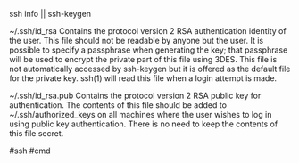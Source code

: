 ssh info || ssh-keygen

~/.ssh/id_rsa
Contains the protocol version 2 RSA authentication identity of the user. This file should not be readable by anyone but the user. It is possible to specify a passphrase when generating the key; that passphrase will be used to encrypt the private part of this file using 3DES. This file is not automatically accessed by ssh-keygen but it is offered as the default file for the private key. ssh(1) will read this file when a login attempt is made.

~/.ssh/id_rsa.pub
Contains the protocol version 2 RSA public key for authentication. The contents of this file should be added to ~/.ssh/authorized_keys on all machines where the user wishes to log in using public key authentication. There is no need to keep the contents of this file secret.

#ssh
#cmd 